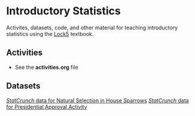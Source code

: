 # Introductory Statistics 

Activites, datasets, code, and other material for teaching introductory statistics using the [Lock5](http://www.lock5stat.com/) textbook.  

## Activities
+ See the **activities.org** file

## Datasets
[*StatCrunch* data for Natural Selection in House Sparrows](https://www.statcrunch.com/app/index.php?dataid=3330780)
[*StatCrunch* data for Presidential Approval Activity](https://www.statcrunch.com/app/index.php?dataid=3334168)


